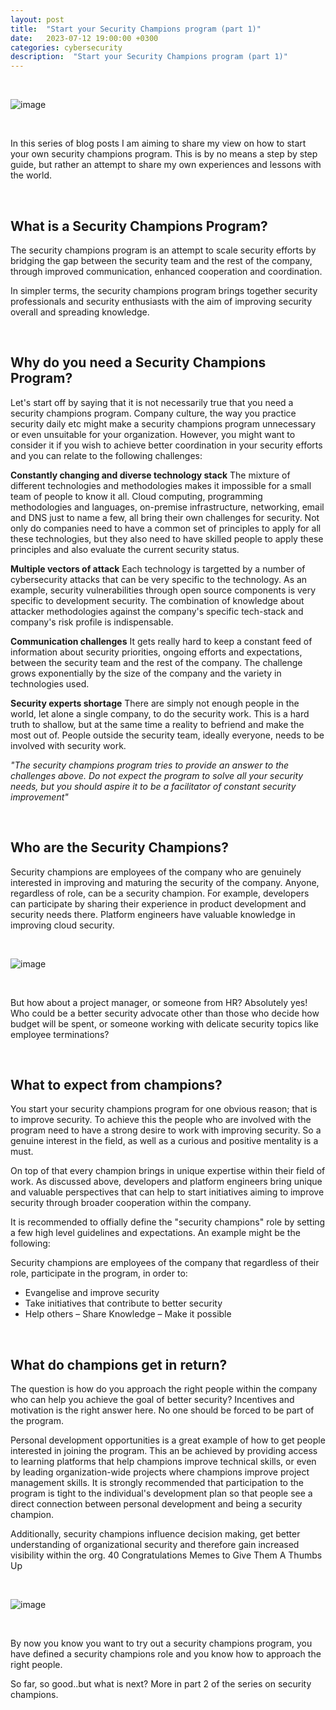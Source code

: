 ```yaml
---
layout: post
title:  "Start your Security Champions program (part 1)"
date:   2023-07-12 19:00:00 +0300
categories: cybersecurity
description:  "Start your Security Champions program (part 1)"
---
```


<br>

![image]({{site.baseurl}}/docs/assets/images/2023/security-champions-giannis.png "Security Champions Giannis")

<br>

In this series of blog posts I am aiming to share my view on how to start your own security champions program. This is by no means a step by step guide, but rather an attempt to share my own experiences and lessons with the world.

<br>

## What is a Security Champions Program?

The security champions program is an attempt to scale security efforts by bridging the gap between the security team and the rest of the company, through improved communication, enhanced cooperation and coordination.  

In simpler terms, the security champions program brings together security professionals and security enthusiasts with the aim of improving security overall and spreading knowledge.

<br>

## Why do you need a Security Champions Program?

Let's start off by saying that it is not necessarily true that you need a security champions program. Company culture, the way you practice security daily etc might make a security champions program unnecessary or even unsuitable for your organization. However, you might want to consider it if you wish to achieve better coordination in your security efforts and you can relate to the following challenges:

**Constantly changing and diverse technology stack**
The mixture of different technologies and methodologies makes it impossible for a small team of people to know it all. Cloud computing, programming methodologies and languages, on-premise infrastructure, networking, email and DNS just to name a few, all bring their own challenges for security. Not only do companies need to have a common set of principles to apply for all these technologies, but they also need to have skilled people to apply these principles and also evaluate the current security status.

**Multiple vectors of attack**
Each technology is targetted by a number of cybersecurity attacks that can be very specific to the technology. As an example, security vulnerabilities through open source components is very specific to development security. The combination of knowledge about attacker methodologies against the company's specific tech-stack and company's risk profile is indispensable.

**Communication challenges**
It gets really hard to keep a constant feed of information about security priorities, ongoing efforts and expectations, between the security team and the rest of the company. The challenge grows exponentially by the size of the company and the variety in technologies used.

**Security experts shortage**
There are simply not enough people in the world, let alone a single company, to do the security work. This is a hard truth to shallow, but at the same time a reality to befriend and make the most out of. People outside the security team, ideally everyone, needs to be involved with security work.

*"The security champions program tries to provide an answer to the challenges above. Do not expect the program to solve all your security needs, but you should aspire it to be a facilitator of constant security improvement"*

<br>

## Who are the Security Champions?

Security champions are employees of the company who are genuinely interested in improving and maturing the security of the company. Anyone, regardless of role, can be a security champion. For example, developers can participate by sharing their experience in product development and security needs there. Platform engineers have valuable knowledge in improving cloud security.

<br>

![image]({{site.baseurl}}/docs/assets/images/2023/security-champions-spiderman.png "Security Champions")

<br>


But how about a project manager, or someone from HR? Absolutely yes! Who could be a better security advocate other than those who decide how budget will be spent, or someone working with delicate security topics like employee terminations?

<br>

## What to expect from champions?

You start your security champions program for one obvious reason; that is to improve security. To achieve this the people who are involved with the program need to have a strong desire to work with improving security. So a genuine interest in the field, as well as a curious and positive mentality is a must.

On top of that every champion brings in unique expertise within their field of work. As discussed above, developers and platform engineers bring unique and valuable perspectives that can help to start initiatives aiming to improve security through broader cooperation within the company.

It is recommended to offially define the "security champions" role by setting a few high level guidelines and expectations. An example might be the following:

Security champions are employees of the company that regardless of their role, participate in the program, in order to:

- Evangelise and improve security
- Take initiatives that contribute to better security
- Help others – Share Knowledge – Make it possible

<br>

## What do champions get in return?

The question is how do you approach the right people within the company who can help you achieve the goal of better security? Incentives and motivation is the right answer here. No one should be forced to be part of the program.

Personal development opportunities is a great example of how to get people interested in joining the program. This an be achieved by providing access to learning platforms that help champions improve technical skills, or even by leading organization-wide projects where champions improve project management skills. It is strongly recommended that participation to the program is tight to the individual's development plan so that people see a direct connection between personal development and being a security champion.

Additionally, security champions influence decision making, get better understanding of organizational security and therefore gain increased visibility within the org.
40 Congratulations Memes to Give Them A Thumbs Up

<br>

![image]({{site.baseurl}}/docs/assets/images/2023/security-champions-success.png "Security Champions success")

<br>


By now you know you want to try out a security champions program, you have defined a security champions role and you know how to approach the right people.

So far, so good..but what is next? More in part 2 of the series on security champions.
